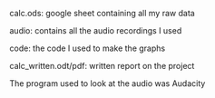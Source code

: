 calc.ods: google sheet containing all my raw data

audio: contains all the audio recordings I used

code: the code I used to make the graphs

calc_written.odt/pdf: written report on the project

The program used to look at the audio was Audacity
